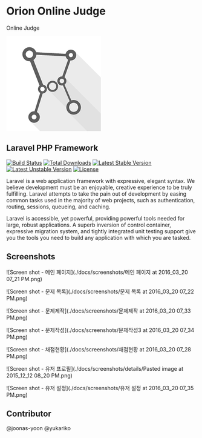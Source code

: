 # Orion Online Judge

Online Judge

![Site Logo](./docs/screenshots/details/logo.orion.min.png)

## Laravel PHP Framework

[![Build Status](https://travis-ci.org/laravel/framework.svg)](https://travis-ci.org/laravel/framework)
[![Total Downloads](https://poser.pugx.org/laravel/framework/d/total.svg)](https://packagist.org/packages/laravel/framework)
[![Latest Stable Version](https://poser.pugx.org/laravel/framework/v/stable.svg)](https://packagist.org/packages/laravel/framework)
[![Latest Unstable Version](https://poser.pugx.org/laravel/framework/v/unstable.svg)](https://packagist.org/packages/laravel/framework)
[![License](https://poser.pugx.org/laravel/framework/license.svg)](https://packagist.org/packages/laravel/framework)

Laravel is a web application framework with expressive, elegant syntax. We believe development must be an enjoyable, creative experience to be truly fulfilling. Laravel attempts to take the pain out of development by easing common tasks used in the majority of web projects, such as authentication, routing, sessions, queueing, and caching.

Laravel is accessible, yet powerful, providing powerful tools needed for large, robust applications. A superb inversion of control container, expressive migration system, and tightly integrated unit testing support give you the tools you need to build any application with which you are tasked.

## Screenshots

![Screen shot - 메인 페이지](./docs/screenshots/메인 페이지 at 2016_03_20 07_21 PM.png)

![Screen shot - 문제 목록](./docs/screenshots/문제 목록 at 2016_03_20 07_22 PM.png)

![Screen shot - 문제제작](./docs/screenshots/문제제작 at 2016_03_20 07_33 PM.png)

![Screen shot - 문제작성](./docs/screenshots/문제작성3 at 2016_03_20 07_34 PM.png)

![Screen shot - 채점현황](./docs/screenshots/채점현황 at 2016_03_20 07_28 PM.png)

![Screen shot - 유저 프로필](./docs/screenshots/details/Pasted image at 2015_12_12 08_20 PM.png)

![Screen shot - 유저 설정](./docs/screenshots/유저 설정 at 2016_03_20 07_35 PM.png)

## Contributor

@joonas-yoon @yukariko
